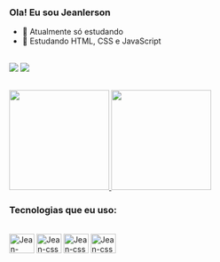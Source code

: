 ### Ola! Eu sou Jeanlerson


- 🔭 Atualmente só estudando
- 🌱 Estudando HTML, CSS e JavaScript


<div><br/>
  <a href="https://www.instagram.com/jeanlerson/" target="_blank"><img src="https://img.shields.io/badge/Instagram-E4405F?style=for-the-badge&logo=instagram&logoColor=white"/></a>
  <a href="https://www.linkedin.com/in/jeanlerson-dos-santos-da-silva-366933277/" target="_blank"><img src="https://img.shields.io/badge/LinkedIn-0077B5?style=for-the-badge&logo=linkedin&logoColor=white"/></a>
</div>

##

<div>
  <a href="https://github.com/Jeanlerson">
  <img height= 180cm src= "https://github-readme-stats.vercel.app/api?username=Jeanlerson&show_icons=true&theme=transparent&bg_color=DEG,0d0202,2b53b7&text_color=4682b4&title_color=00ced1&icon_color=00ced1"/>
  <img height= 180cm src= "https://github-readme-stats.vercel.app/api/top-langs/?username=Jeanlerson&size_weight=0.5&count_weight=0.5&layout=compact&show_icons=true&theme=transparent&bg_color=DEG,2b53b7,0d0202&text_color=00ced1&title_color=00ced1&icon_color=00ced1" /></a>
</div>

### Tecnologias que eu uso:
<div style="display: inline_block"><br/>
  <img aling="center" alt="Jean-html" height="35" width="45" src="https://cdn.jsdelivr.net/gh/devicons/devicon/icons/html5/html5-original.svg"/>
  <img aling="center" alt="Jean-css" height="35" width="45" src="https://cdn.jsdelivr.net/gh/devicons/devicon/icons/css3/css3-original.svg" />
  <img aling="center" alt="Jean-css" height="35" width="45" src="https://cdn.jsdelivr.net/gh/devicons/devicon/icons/javascript/javascript-original.svg" />
  <img aling="center" alt="Jean-css" height="35" width="45" src="https://cdn.jsdelivr.net/gh/devicons/devicon/icons/react/react-original.svg" />
</div>
